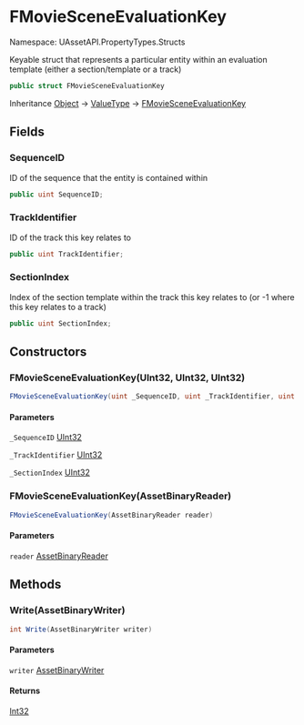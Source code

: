 # FMovieSceneEvaluationKey

Namespace: UAssetAPI.PropertyTypes.Structs

Keyable struct that represents a particular entity within an evaluation template (either a section/template or a track)

```csharp
public struct FMovieSceneEvaluationKey
```

Inheritance [Object](https://docs.microsoft.com/en-us/dotnet/api/system.object) → [ValueType](https://docs.microsoft.com/en-us/dotnet/api/system.valuetype) → [FMovieSceneEvaluationKey](./uassetapi.propertytypes.structs.fmoviesceneevaluationkey.md)

## Fields

### **SequenceID**

ID of the sequence that the entity is contained within

```csharp
public uint SequenceID;
```

### **TrackIdentifier**

ID of the track this key relates to

```csharp
public uint TrackIdentifier;
```

### **SectionIndex**

Index of the section template within the track this key relates to (or -1 where this key relates to a track)

```csharp
public uint SectionIndex;
```

## Constructors

### **FMovieSceneEvaluationKey(UInt32, UInt32, UInt32)**

```csharp
FMovieSceneEvaluationKey(uint _SequenceID, uint _TrackIdentifier, uint _SectionIndex)
```

#### Parameters

`_SequenceID` [UInt32](https://docs.microsoft.com/en-us/dotnet/api/system.uint32)<br>

`_TrackIdentifier` [UInt32](https://docs.microsoft.com/en-us/dotnet/api/system.uint32)<br>

`_SectionIndex` [UInt32](https://docs.microsoft.com/en-us/dotnet/api/system.uint32)<br>

### **FMovieSceneEvaluationKey(AssetBinaryReader)**

```csharp
FMovieSceneEvaluationKey(AssetBinaryReader reader)
```

#### Parameters

`reader` [AssetBinaryReader](./uassetapi.assetbinaryreader.md)<br>

## Methods

### **Write(AssetBinaryWriter)**

```csharp
int Write(AssetBinaryWriter writer)
```

#### Parameters

`writer` [AssetBinaryWriter](./uassetapi.assetbinarywriter.md)<br>

#### Returns

[Int32](https://docs.microsoft.com/en-us/dotnet/api/system.int32)<br>
